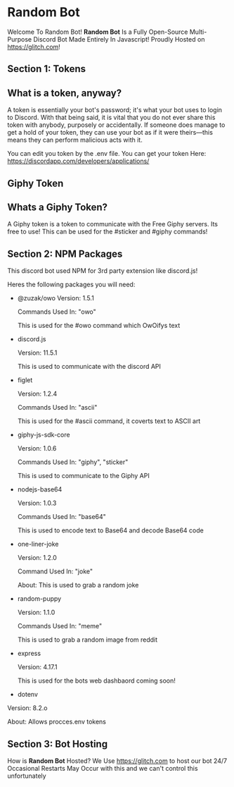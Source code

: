   Random Bot
=================

Welcome To Random Bot!
**Random Bot** Is a Fully Open-Source Multi-Purpose Discord Bot Made Entirely In Javascript!
Proudly Hosted on https://glitch.com!


  Section 1: Tokens
------------

What is a token, anyway?
-------------------------------
A token is essentially your bot's password; it's what your bot uses to login to Discord. With that being said, it is vital that you do not ever share this token with anybody, purposely or accidentally. If someone does manage to get a hold of your token, they can use your bot as if it were theirs—this means they can perform malicious acts with it.

You can edit you token by the .env file.
You can get your token Here: https://discordapp.com/developers/applications/

Giphy Token
------------------

Whats a Giphy Token?
-------------------
A Giphy token is a token to communicate with the Free Giphy servers. Its free to use!
This can be used for the #sticker and #giphy commands!

  Section 2: NPM Packages
-----------------------
This discord bot used NPM for 3rd party extension like discord.js!

Heres the following packages you will need:
  - @zuzak/owo
      Version: 1.5.1
      
      Commands Used In: "owo"
      
      This is used for the #owo command which OwOifys text
      
  - discord.js
  
      Version: 11.5.1
      
      This is used to communicate with the discord API
      
  - figlet
  
      Version: 1.2.4
      
      Commands Used In: "ascii"
      
      This is used for the #ascii command, it coverts text to ASCII art
      
  - giphy-js-sdk-core
  
      Version: 1.0.6
      
      Commands Used In: "giphy", "sticker"
      
      This is used to communicate to the Giphy API
      
  - nodejs-base64
  
      Version: 1.0.3
      
      Commands Used In: "base64"
      
      This is used to encode text to Base64 and decode Base64 code
      
  - one-liner-joke
    
      Version: 1.2.0
      
      Command Used In: "joke"
      
      About: This is used to grab a random joke
      
  - random-puppy
  
      Version: 1.1.0
      
      Commands Used In: "meme"
      
      This is used to grab a random image from reddit
      
  - express
  
      Version: 4.17.1
      
      This is used for the bots web dashbaord coming soon!
      
  - dotenv
  
  Version: 8.2.o
  
  About: Allows procces.env tokens

  Section 3: Bot Hosting
--------------------------
How is **Random Bot** Hosted?
We Use https://glitch.com to host our bot 24/7
Occasional Restarts May Occur with this and we can't control this unfortunately
